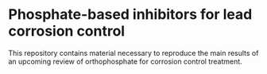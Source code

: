 # Phosphate-based inhibitors for lead corrosion control

This repository contains material necessary to reproduce the main results of an upcoming review of orthophosphate for corrosion control treatment.
